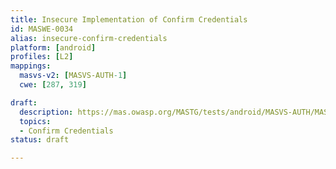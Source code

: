 ```yaml
---
title: Insecure Implementation of Confirm Credentials
id: MASWE-0034
alias: insecure-confirm-credentials
platform: [android]
profiles: [L2]
mappings:
  masvs-v2: [MASVS-AUTH-1]
  cwe: [287, 319]

draft:
  description: https://mas.owasp.org/MASTG/tests/android/MASVS-AUTH/MASTG-TEST-0017/
  topics:
  - Confirm Credentials
status: draft

---
```


